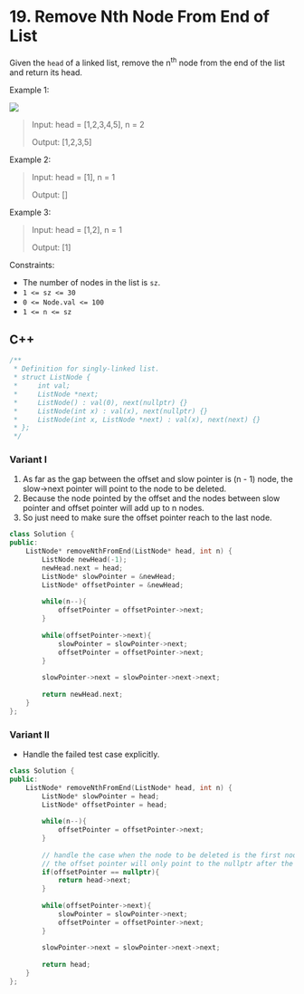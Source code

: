 # 19. Remove Nth Node From End of List

Given the `head` of a linked list, remove the n<sup>th</sup> node from the end of the list and return its head. 

Example 1:

![](https://assets.leetcode.com/uploads/2020/10/03/remove_ex1.jpg)

> Input: head = [1,2,3,4,5], n = 2
> 
> Output: [1,2,3,5]

Example 2:

> Input: head = [1], n = 1
> 
> Output: []

Example 3:

> Input: head = [1,2], n = 1
> 
> Output: [1]

Constraints:

* The number of nodes in the list is `sz`.
* `1 <= sz <= 30`
* `0 <= Node.val <= 100`
* `1 <= n <= sz`

## C++

```C++
/**
 * Definition for singly-linked list.
 * struct ListNode {
 *     int val;
 *     ListNode *next;
 *     ListNode() : val(0), next(nullptr) {}
 *     ListNode(int x) : val(x), next(nullptr) {}
 *     ListNode(int x, ListNode *next) : val(x), next(next) {}
 * };
 */
 ```

### Variant I

1. As far as the gap between the offset and slow pointer is (n - 1) node, the slow->next pointer will point to the node to be deleted. 
2. Because the node pointed by the offset and the nodes between slow pointer and offset pointer will add up to n nodes. 
3. So just need to make sure the offset pointer reach to the last node.
```C++
class Solution {
public:
    ListNode* removeNthFromEnd(ListNode* head, int n) {
        ListNode newHead(-1);
        newHead.next = head;
        ListNode* slowPointer = &newHead;
        ListNode* offsetPointer = &newHead;
        
        while(n--){
            offsetPointer = offsetPointer->next;
        }
        
        while(offsetPointer->next){
            slowPointer = slowPointer->next;
            offsetPointer = offsetPointer->next;
        }
        
        slowPointer->next = slowPointer->next->next;
        
        return newHead.next;
    }
};
```

### Variant II

* Handle the failed test case explicitly. 
```C++
class Solution {
public:
    ListNode* removeNthFromEnd(ListNode* head, int n) {
        ListNode* slowPointer = head;
        ListNode* offsetPointer = head;
        
        while(n--){
            offsetPointer = offsetPointer->next;
        }
        
        // handle the case when the node to be deleted is the first node.
        // the offset pointer will only point to the nullptr after the last node in the case when n == list.size(). 
        if(offsetPointer == nullptr){
            return head->next;
        }
        
        while(offsetPointer->next){
            slowPointer = slowPointer->next;
            offsetPointer = offsetPointer->next;
        }
        
        slowPointer->next = slowPointer->next->next;
        
        return head;
    }
};
```
